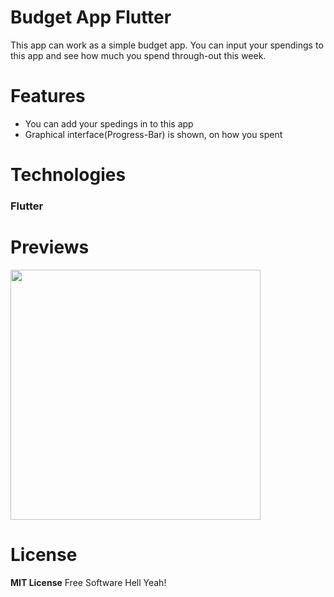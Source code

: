 # Budget App Flutter
 This app can work as a simple budget app. You can input your spendings to this app and see how much you spend through-out this week.

# Features
- You can add your spedings in to this app
- Graphical interface(Progress-Bar) is shown, on how you spent

# Technologies
 ### Flutter
 
 # Previews
 <img src="cooking.jpg" height="400" >

 
 # License
 **MIT License**
 Free Software Hell Yeah!
